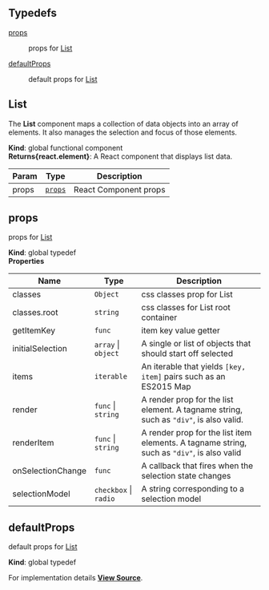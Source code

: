 ## Typedefs

<dl>
<dt><a href="#props">props</a></dt>
<dd><p>props for <a href="#List">List</a></p>
</dd>
<dt><a href="#defaultProps">defaultProps</a></dt>
<dd><p>default props for <a href="#List">List</a></p>
</dd>
</dl>

<a name="List"></a>

## List
The **List** component maps a collection of data objects into an array of elements.
It also manages the selection and focus of those elements.

**Kind**: global functional component  
**Returns{react.element}**: A React component that displays list data.  

| Param | Type | Description |
| --- | --- | --- |
| props | [<code>props</code>](#props) | React Component props |

<a name="props"></a>

## props
props for [List](#List)

**Kind**: global typedef  
**Properties**

| Name | Type | Description |
| --- | --- | --- |
| classes | <code>Object</code> | css classes prop for List |
| classes.root | <code>string</code> | css classes for List root container |
| getItemKey | <code>func</code> | item key value getter |
| initialSelection | <code>array</code> \| <code>object</code> | A single or list of objects that should start off selected |
| items | <code>iterable</code> | An iterable that yields `[key, item]` pairs such as an ES2015 Map |
| render | <code>func</code> \| <code>string</code> | A render prop for the list element. A tagname string, such as `"div"`, is also valid. |
| renderItem | <code>func</code> \| <code>string</code> | A render prop for the list item elements. A tagname string, such as `"div"`, is also valid |
| onSelectionChange | <code>func</code> | A callback that fires when the selection state changes |
| selectionModel | <code>checkbox</code> \| <code>radio</code> | A string corresponding to a selection model |

<a name="defaultProps"></a>

## defaultProps
default props for [List](#List)

**Kind**: global typedef  


For implementation details [**View Source**](https://github.com/magento/pwa-studio/blob/develop/packages/peregrine/lib/List/list.js).